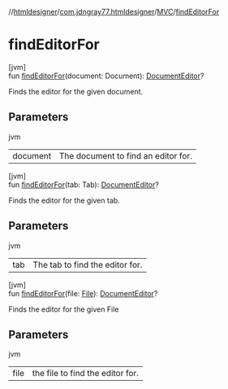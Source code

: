 //[htmldesigner](../../../index.md)/[com.jdngray77.htmldesigner](../index.md)/[MVC](index.md)/[findEditorFor](find-editor-for.md)

# findEditorFor

[jvm]\
fun [findEditorFor](find-editor-for.md)(document: Document): [DocumentEditor](../../com.jdngray77.htmldesigner.frontend/-document-editor/index.md)?

Finds the editor for the given document.

## Parameters

jvm

| | |
|---|---|
| document | The document to find an editor for. |

[jvm]\
fun [findEditorFor](find-editor-for.md)(tab: Tab): [DocumentEditor](../../com.jdngray77.htmldesigner.frontend/-document-editor/index.md)?

Finds the editor for the given tab.

## Parameters

jvm

| | |
|---|---|
| tab | The tab to find the editor for. |

[jvm]\
fun [findEditorFor](find-editor-for.md)(file: [File](https://docs.oracle.com/javase/8/docs/api/java/io/File.html)): [DocumentEditor](../../com.jdngray77.htmldesigner.frontend/-document-editor/index.md)?

Finds the editor for the given File

## Parameters

jvm

| | |
|---|---|
| file | the file to find the editor for. |
